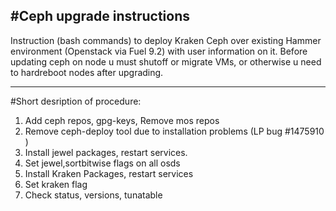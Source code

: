 #Ceph upgrade instructions
---------
Instruction (bash commands) to deploy Kraken Ceph
over existing Hammer environment (Openstack via Fuel 9.2) with user information on it.
Before updating ceph on node u must shutoff or migrate VMs, or otherwise u need to hardreboot nodes
after upgrading.

---------
#Short desription of procedure:
1. Add ceph repos, gpg-keys, Remove mos repos
2. Remove ceph-deploy tool due to installation problems (LP bug #1475910 )
2. Install jewel packages, restart services.
3. Set jewel,sortbitwise flags on all osds
4. Install Kraken Packages, restart services
5. Set kraken flag
5. Check status, versions, tunatable
